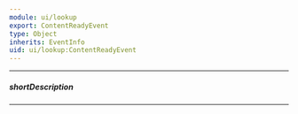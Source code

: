 ```yaml
---
module: ui/lookup
export: ContentReadyEvent
type: Object
inherits: EventInfo
uid: ui/lookup:ContentReadyEvent
---
```

---
##### shortDescription
<!-- Description goes here -->

---
<!-- Description goes here -->